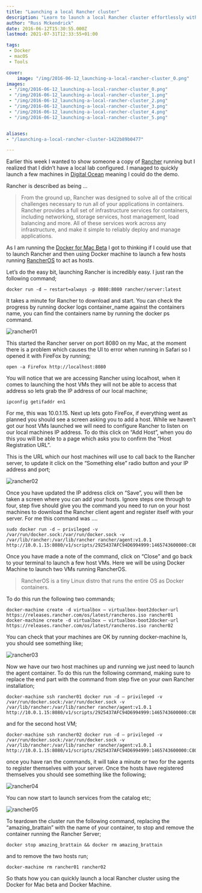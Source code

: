 ```yaml
---
title: "Launching a local Rancher cluster"
description: "Learn to launch a local Rancher cluster effortlessly with Docker for Mac beta and Docker Machine for smooth demo setups."
author: "Russ Mckendrick"
date: 2016-06-12T15:30:55.000Z
lastmod: 2021-07-31T12:33:55+01:00

tags:
 - Docker
 - macOS
 - Tools

cover:
    image: "/img/2016-06-12_launching-a-local-rancher-cluster_0.png" 
images:
 - "/img/2016-06-12_launching-a-local-rancher-cluster_0.png"
 - "/img/2016-06-12_launching-a-local-rancher-cluster_1.png"
 - "/img/2016-06-12_launching-a-local-rancher-cluster_2.png"
 - "/img/2016-06-12_launching-a-local-rancher-cluster_3.png"
 - "/img/2016-06-12_launching-a-local-rancher-cluster_4.png"
 - "/img/2016-06-12_launching-a-local-rancher-cluster_5.png"


aliases:
- "/launching-a-local-rancher-cluster-1422b89b0477"

---
```


Earlier this week I wanted to show someone a copy of [Rancher](http://rancher.com/) running but I realized that I didn’t have a local lab configured. I managed to quickly launch a few machines in [Digital Ocean](https://m.do.co/c/52ec4dc3647e) meaning I could do the demo.

Rancher is described as being …

> From the ground up, Rancher was designed to solve all of the critical challenges necessary to run all of your applications in containers. Rancher provides a full set of infrastructure services for containers, including networking, storage services, host management, load balancing and more. All of these services work across any infrastructure, and make it simple to reliably deploy and manage applications.

As I am running the [Docker for Mac Beta](/2016/05/08/docker-on-mac-osx/) I got to thinking if I could use that to launch Rancher and then using Docker machine to launch a few hosts running [RancherOS](http://rancher.com/rancher-os/) to act as hosts.

Let’s do the easy bit, launching Rancher is incredibly easy. I just ran the following command;

```
docker run -d — restart=always -p 8080:8080 rancher/server:latest
```

It takes a minute for Rancher to download and start. You can check the progress by running docker logs container_name against the containers name, you can find the containers name by running the docker ps command.

![rancher01](/img/2016-06-12_launching-a-local-rancher-cluster_1.png)

This started the Rancher server on port 8080 on my Mac, at the moment there is a problem which causes the UI to error when running in Safari so I opened it with FireFox by running;

```
open -a FireFox http://localhost:8080
```

You will notice that we are accessing Rancher using localhost, when it comes to launching the host VMs they will not be able to access that address so lets grab the IP address of our local machine;

```
ipconfig getifaddr en1
```

For me, this was 10.0.1.15. Next up lets goto FireFox, if everything went as planned you should see a screen asking you to add a host. While we haven’t got our host VMs launched we will need to configure Rancher to listen on our local machines IP address. To do this click on “Add Host”, when you do this you will be able to a page which asks you to confirm the “Host Registration URL”.

This is the URL which our host machines will use to call back to the Rancher server, to update it click on the “Something else” radio button and your IP address and port;

![rancher02](/img/2016-06-12_launching-a-local-rancher-cluster_2.png)

Once you have updated the IP address click on “Save”, you will then be taken a screen where you can add your hosts. Ignore steps one through to four, step five should give you the command you need to run on your host machines to download the Rancher client agent and register itself with your server. For me this command was ….

```
sudo docker run -d — privileged -v /var/run/docker.sock:/var/run/docker.sock -v /var/lib/rancher:/var/lib/rancher rancher/agent:v1.0.1 http://10.0.1.15:8080/v1/scripts/2925437AFC94D6994999:1465743600000:C8O5m4OXR0giBvn3DonFFvow
```

Once you have made a note of the command, click on “Close” and go back to your terminal to launch a few host VMs. Here we will be using Docker Machine to launch two VMs running RancherOS.

> RancherOS is a tiny Linux distro that runs the entire OS as Docker containers.

To do this run the following two commands;

```
docker-machine create -d virtualbox — virtualbox-boot2docker-url https://releases.rancher.com/os/latest/rancheros.iso rancher01
docker-machine create -d virtualbox — virtualbox-boot2docker-url https://releases.rancher.com/os/latest/rancheros.iso rancher02
```

You can check that your machines are OK by running docker-machine ls, you should see something like;

![rancher03](/img/2016-06-12_launching-a-local-rancher-cluster_3.png)

Now we have our two host machines up and running we just need to launch the agent container. To do this run the following command, making sure to replace the end part with the command from step five on your own Rancher installation;

```
docker-machine ssh rancher01 docker run -d — privileged -v /var/run/docker.sock:/var/run/docker.sock -v /var/lib/rancher:/var/lib/rancher rancher/agent:v1.0.1 http://10.0.1.15:8080/v1/scripts/2925437AFC94D6994999:1465743600000:C8O5m4OXR0giBvn3DonFFvow
```

and for the second host VM;

```
docker-machine ssh rancher02 docker run -d — privileged -v /var/run/docker.sock:/var/run/docker.sock -v /var/lib/rancher:/var/lib/rancher rancher/agent:v1.0.1 http://10.0.1.15:8080/v1/scripts/2925437AFC94D6994999:1465743600000:C8O5m4OXR0giBvn3DonFFvow
```

once you have ran the commands, it will take a minute or two for the agents to register themselves with your server. Once the hosts have registered themselves you should see something like the following;

![rancher04](/img/2016-06-12_launching-a-local-rancher-cluster_4.png)

You can now start to launch services from the catalog etc;

![rancher05](/img/2016-06-12_launching-a-local-rancher-cluster_5.png)

To teardown the cluster run the following command, replacing the “amazing_brattain” with the name of your container, to stop and remove the container running the Rancher Server;

```
docker stop amazing_brattain && docker rm amazing_brattain
```

and to remove the two hosts run;

```
docker-machine rm rancher01 rancher02
```

So thats how you can quickly launch a local Rancher cluster using the Docker for Mac beta and Docker Machine.
